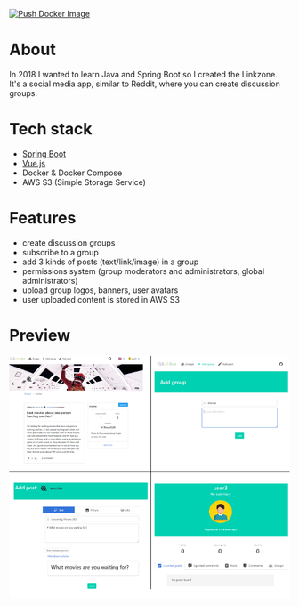 [![Push Docker Image](https://github.com/erykio/linkzone/actions/workflows/push-docker-image.yml/badge.svg)](https://github.com/erykio/linkzone/actions/workflows/push-docker-image.yml)


# About
In 2018 I wanted to learn Java and Spring Boot so I created the Linkzone. It's a social media app, similar to Reddit, where you can create discussion groups.

# Tech stack

* [Spring Boot](https://spring.io/)
* [Vue.js](https://vuejs.org/)
* Docker & Docker Compose
* AWS S3 (Simple Storage Service)


# Features
* create discussion groups
* subscribe to a group
* add 3 kinds of posts (text/link/image) in a group
* permissions system (group moderators and administrators, global administrators)
* upload group logos, banners, user avatars
* user uploaded content is stored in AWS S3

# Preview
![](preview.png)